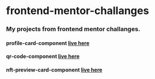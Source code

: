 # frontend-mentor-challanges


### My projects from frontend mentor challanges.


#### profile-card-component [live here](https://profile-card-component-6c3.pages.dev/)

#### qr-code-component [live here](https://qr-code-component-aiq.pages.dev/)

#### nft-preview-card-component [live here](https://nft-preview-card-component-4m2.pages.dev/)

